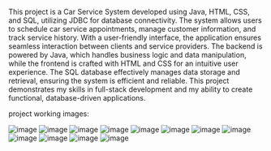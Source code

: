 This project is a Car Service System developed using Java, HTML, CSS, and SQL, utilizing JDBC for database connectivity. The system allows users to schedule car service appointments, manage customer information, and track service history. With a user-friendly interface, the application ensures seamless interaction between clients and service providers. The backend is powered by Java, which handles business logic and data manipulation, while the frontend is crafted with HTML and CSS for an intuitive user experience. The SQL database effectively manages data storage and retrieval, ensuring the system is efficient and reliable. This project demonstrates my skills in full-stack development and my ability to create functional, database-driven applications.


project working images:

![image](https://github.com/user-attachments/assets/aa78ae36-6bba-4d1b-af8d-b5bb6ca7238f)
![image](https://github.com/user-attachments/assets/d6ac316d-95b2-4231-bf24-b0dfd783fcbb)
![image](https://github.com/user-attachments/assets/2d1c56fb-a33d-4fed-b11a-7cd143a2f16b)
![image](https://github.com/user-attachments/assets/4ba842e4-3f2d-47e2-85c7-e9f61132a88c)
![image](https://github.com/user-attachments/assets/2e0c1fe4-c603-45fe-b454-e3f8fa15f602)
![image](https://github.com/user-attachments/assets/cb1309d5-a1dd-44eb-9301-24fd494ea04f)
![image](https://github.com/user-attachments/assets/0de85c7d-6370-495a-a628-de426a898e56)
![image](https://github.com/user-attachments/assets/85a0b968-73b1-411a-a3ba-e4d7b2dcb465)
![image](https://github.com/user-attachments/assets/f694aef0-ce77-4d4e-810f-84a19795c549)
![image](https://github.com/user-attachments/assets/3c242b46-153c-4304-8b85-a777022bee2e)
![image](https://github.com/user-attachments/assets/c9c9c1da-438a-43fb-8cee-a7352bdb9565)
![image](https://github.com/user-attachments/assets/0802bdad-d184-42d4-9e88-18508d185850)


